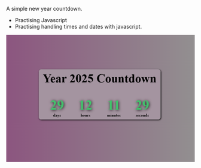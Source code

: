 A simple new year countdown.

- Practising Javascript
- Practising handling times and dates with javascript.

![Countdown page screenshot](images/screenshot.png)